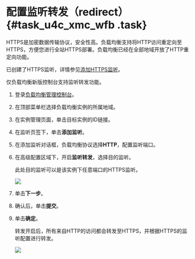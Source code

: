 # 配置监听转发（redirect） {#task_u4c_xmc_wfb .task}

HTTPS是加密数据传输协议，安全性高。负载均衡支持将HTTP访问重定向至HTTPS，方便您进行全站HTTPS部署。负载均衡已经在全部地域开放了HTTP重定向功能。

已创建了HTTPS监听，详情参见[添加HTTPS监听](cn.zh-CN/监听/添加HTTPS监听.md#)。

仅负载均衡新版控制台支持监听转发功能。

1.  登录[负载均衡管理控制台](https://slb.console.aliyun.com/slb/)。
2.  在顶部菜单栏选择负载均衡实例的所属地域。
3.  在实例管理页面，单击目标实例的ID链接。
4.  在监听页签下，单击**添加监听**。
5.  在添加监听对话框，负载均衡协议选择**HTTP**，配置监听端口。
6.  在高级配置区域下，开启**监听转发**，选择目的监听。 

    此处目的监听可以是该实例下任意端口的HTTPS监听。

    ![](http://static-aliyun-doc.oss-cn-hangzhou.aliyuncs.com/assets/img/64564/156404803632571_zh-CN.png)

7.  单击**下一步**。
8.  确认后，单击**提交**。
9.  单击**确定**。 

    转发开启后，所有来自HTTP的访问都会转发至HTTPS，并根据HTTPS的监听配置进行转发。

    ![](http://static-aliyun-doc.oss-cn-hangzhou.aliyuncs.com/assets/img/64564/156404803732572_zh-CN.png)



